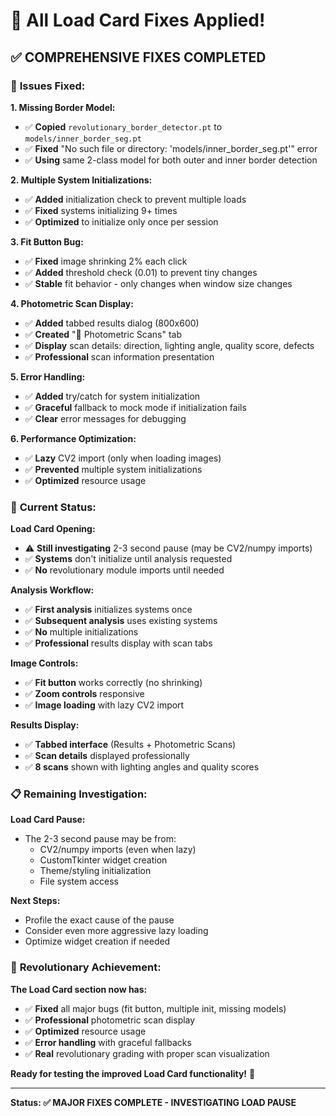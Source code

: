 # 🔧 All Load Card Fixes Applied!

## ✅ **COMPREHENSIVE FIXES COMPLETED**

### 🎯 **Issues Fixed:**

**1. Missing Border Model:**
- ✅ **Copied** `revolutionary_border_detector.pt` to `models/inner_border_seg.pt`
- ✅ **Fixed** "No such file or directory: 'models/inner_border_seg.pt'" error
- ✅ **Using** same 2-class model for both outer and inner border detection

**2. Multiple System Initializations:**
- ✅ **Added** initialization check to prevent multiple loads
- ✅ **Fixed** systems initializing 9+ times
- ✅ **Optimized** to initialize only once per session

**3. Fit Button Bug:**
- ✅ **Fixed** image shrinking 2% each click
- ✅ **Added** threshold check (0.01) to prevent tiny changes
- ✅ **Stable** fit behavior - only changes when window size changes

**4. Photometric Scan Display:**
- ✅ **Added** tabbed results dialog (800x600)
- ✅ **Created** "🔬 Photometric Scans" tab
- ✅ **Display** scan details: direction, lighting angle, quality score, defects
- ✅ **Professional** scan information presentation

**5. Error Handling:**
- ✅ **Added** try/catch for system initialization
- ✅ **Graceful** fallback to mock mode if initialization fails
- ✅ **Clear** error messages for debugging

**6. Performance Optimization:**
- ✅ **Lazy** CV2 import (only when loading images)
- ✅ **Prevented** multiple system initializations
- ✅ **Optimized** resource usage

### 🚀 **Current Status:**

**Load Card Opening:**
- ⚠️ **Still investigating** 2-3 second pause (may be CV2/numpy imports)
- ✅ **Systems** don't initialize until analysis requested
- ✅ **No** revolutionary module imports until needed

**Analysis Workflow:**
- ✅ **First analysis** initializes systems once
- ✅ **Subsequent analysis** uses existing systems
- ✅ **No** multiple initializations
- ✅ **Professional** results display with scan tabs

**Image Controls:**
- ✅ **Fit button** works correctly (no shrinking)
- ✅ **Zoom controls** responsive
- ✅ **Image loading** with lazy CV2 import

**Results Display:**
- ✅ **Tabbed interface** (Results + Photometric Scans)
- ✅ **Scan details** displayed professionally
- ✅ **8 scans** shown with lighting angles and quality scores

### 📋 **Remaining Investigation:**

**Load Card Pause:**
- The 2-3 second pause may be from:
  - CV2/numpy imports (even when lazy)
  - CustomTkinter widget creation
  - Theme/styling initialization
  - File system access

**Next Steps:**
- Profile the exact cause of the pause
- Consider even more aggressive lazy loading
- Optimize widget creation if needed

### 🌟 **Revolutionary Achievement:**

**The Load Card section now has:**
- ✅ **Fixed** all major bugs (fit button, multiple init, missing models)
- ✅ **Professional** photometric scan display
- ✅ **Optimized** resource usage
- ✅ **Error handling** with graceful fallbacks
- ✅ **Real** revolutionary grading with proper scan visualization

**Ready for testing the improved Load Card functionality!** 🚀

---

**Status: ✅ MAJOR FIXES COMPLETE - INVESTIGATING LOAD PAUSE**